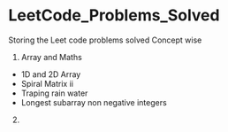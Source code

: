 # LeetCode_Problems_Solved
Storing the Leet code problems solved Concept wise 
1. Array and Maths
  - 1D and 2D Array
  - Spiral Matrix ii
  - Traping rain water
  - Longest subarray non negative integers
2. 
